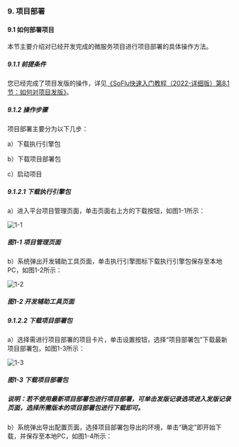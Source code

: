 ### 9. 项目部署

#### 9.1 如何部署项目

本节主要介绍对已经开发完成的微服务项目进行项目部署的具体操作方法。

##### 9.1.1 前提条件

您已经完成了项目发版的操作，详见[《SoFlu快速入门教程（2022-详细版）第8.1节：如何对项目发版》](https://gitee.com/feisuanyz/SoFlu-adp/blob/master/SoFlu%EF%BC%88%E5%90%8E%E7%AB%AF%EF%BC%89%E5%85%A8%E8%87%AA%E5%8A%A8%E5%BC%80%E5%8F%91%E5%B9%B3%E5%8F%B0%E6%95%99%E7%A8%8B/SoFlu%EF%BC%88%E5%90%8E%E7%AB%AF%EF%BC%89%E5%BF%AB%E9%80%9F%E5%85%A5%E9%97%A8%E6%95%99%E7%A8%8B/SoFlu%E5%BF%AB%E9%80%9F%E5%85%A5%E9%97%A8%E6%95%99%E7%A8%8B%EF%BC%882022-%E8%AF%A6%E7%BB%86%E7%89%88%EF%BC%89/8.%20%E9%A1%B9%E7%9B%AE%E5%8F%91%E7%89%88/1.%20%E5%A6%82%E4%BD%95%E5%AF%B9%E9%A1%B9%E7%9B%AE%E5%8F%91%E7%89%88.md)。

##### 9.1.2 操作步骤

项目部署主要分为以下几步：

a）下载执行引擎包

b）下载项目部署包

c）启动项目

##### 9.1.2.1 下载执行引擎包

a）进入平台项目管理页面，单击页面右上方的下载按钮，如图1-1所示：

![1-1](https://www.feisuanyz.com/fsimage/ks-image/xiangmubushu/xiazaibushubao_1.png)

##### 图1-1 项目管理页面

b）系统弹出开发辅助工具页面，单击执行引擎图标下载执行引擎包保存至本地PC，如图1-2所示：

![1-2](https://www.feisuanyz.com/fsimage/ks-image/xiangmubushu/xiazaibushubao_2.png)

##### 图1-2 开发辅助工具页面

##### 9.1.2.2 下载项目部署包

a）选择需进行项目部署的项目卡片，单击设置按钮，选择“项目部署包”下载最新项目部署包，如图1-3所示：

![1-3](https://www.feisuanyz.com/fsimage/ks-image/xiangmubushu/xiazaibushubao_4.png)

##### 图1-3 下载项目部署包

##### 说明：若不使用最新项目部署包进行项目部署，可单击发版记录选项进入发版记录页面，选择所需版本的项目部署包进行下载即可。

b）系统弹出导出配置页面，选择项目部署包导出的环境，单击“确定”即开始下载，并保存至本地PC，如图1-4所示：
